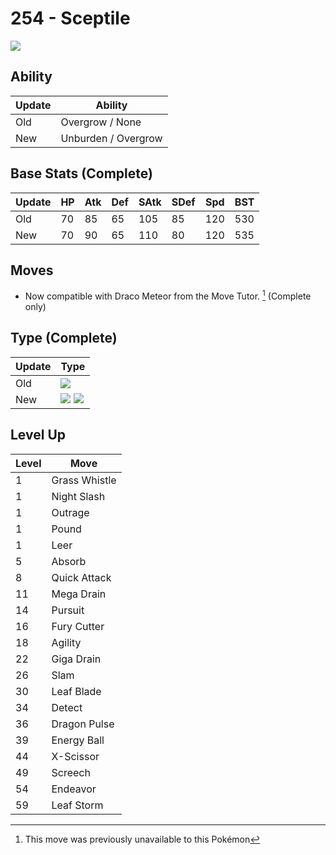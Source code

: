 # 254 - Sceptile
![][254]

## Ability

Update | Ability
---    | ---
Old    | Overgrow / None
New    | Unburden / Overgrow

## Base Stats (Complete)

Update | HP | Atk | Def | SAtk | SDef | Spd | BST
---    | ---| --- | --- | ---  | ---  | --- | ---
Old    | 70 |  85 |  65 |  105  |  85  |  120  |  530
New    | 70 |  90 |  65 |  110  |  80  |  120  |  535

## Moves

 - Now compatible with Draco Meteor from the Move Tutor. [^1] (Complete only)

## Type (Complete)

Update | Type
---    | ---
Old    | ![][grass]
New    | ![][grass]  ![][dragon]

## Level Up

Level | Move
---   | ---
  1   | Grass Whistle
  1   | Night Slash
  1   | Outrage
  1   | Pound
  1   | Leer
  5   | Absorb
  8   | Quick Attack
 11   | Mega Drain
 14   | Pursuit
 16   | Fury Cutter
 18   | Agility
 22   | Giga Drain
 26   | Slam
 30   | Leaf Blade
 34   | Detect
 36   | Dragon Pulse
 39   | Energy Ball
 44   | X-Scissor
 49   | Screech
 54   | Endeavor
 59   | Leaf Storm




[^1]: This move was previously unavailable to this Pokémon

[254]: ../img/pokemon/254.png
[grass]: ../img/types/grass.png
[dragon]: ../img/types/dragon.png
